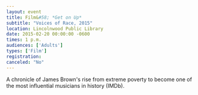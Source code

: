 ```yaml
---
layout: event
title: Film&#58; *Get on Up*
subtitle: "Voices of Race, 2015"
location: Lincolnwood Public Library
date: 2015-02-20 00:00:00 -0600
times: 1 p.m.
audiences: ['Adults']
types: ['Film']
registration: 
canceled: "No"
---
```

A chronicle of James Brown's rise from extreme poverty to become one of the most influential musicians in history (IMDb).
